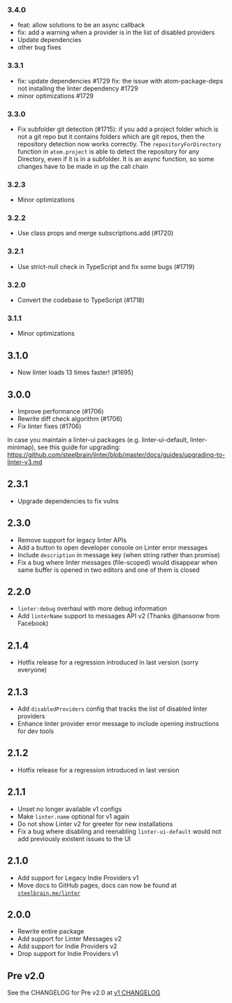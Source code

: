 ### 3.4.0

- feat: allow solutions to be an async callback
- fix: add a warning when a provider is in the list of disabled providers
- Update dependencies
- other bug fixes

### 3.3.1

- fix: update dependencies #1729
  fix: the issue with atom-package-deps not installing the linter dependency #1729
- minor optimizations #1729

### 3.3.0

- Fix subfolder git detection (#1715):
  if you add a project folder which is not a git repo but it contains folders which are git repos, then the repository detection now works correctly. The `repositoryForDirectory` function in `atom.project` is able to detect the repository for any Directory, even if it is in a subfolder.
  It is an async function, so some changes have to be made in up the call chain

### 3.2.3

- Minor optimizations

### 3.2.2

- Use class props and merge subscriptions.add (#1720)

### 3.2.1

- Use strict-null check in TypeScript and fix some bugs (#1719)

### 3.2.0

- Convert the codebase to TypeScript (#1718)

### 3.1.1

- Minor optimizations

## 3.1.0

- Now linter loads 13 times faster! (#1695)

## 3.0.0

- Improve performance (#1706)
- Rewrite diff check algorithm (#1706)
- Fix linter fixes (#1706)

In case you maintain a linter-ui packages (e.g. linter-ui-default, linter-minimap), see this guide for upgrading: https://github.com/steelbrain/linter/blob/master/docs/guides/upgrading-to-linter-v3.md

## 2.3.1

- Upgrade dependencies to fix vulns

## 2.3.0

- Remove support for legacy linter APIs
- Add a button to open developer console on Linter error messages
- Include `description` in message key (when string rather than promise)
- Fix a bug where linter messages (file-scoped) would disappear when same buffer is opened in two editors and one of them is closed

## 2.2.0

- `linter:debug` overhaul with more debug information
- Add `linterName` support to messages API v2 (Thanks @hansonw from Facebook)

## 2.1.4

- Hotfix release for a regression introduced in last version (sorry everyone)

## 2.1.3

- Add `disabledProviders` config that tracks the list of disabled linter providers
- Enhance linter provider error message to include opening instructions for dev tools

## 2.1.2

- Hotfix release for a regression introduced in last version

## 2.1.1

- Unset no longer available v1 configs
- Make `linter.name` optional for v1 again
- Do not show Linter v2 for greeter for new installations
- Fix a bug where disabling and reenabling `linter-ui-default` would not add previously existent issues to the UI

## 2.1.0

- Add support for Legacy Indie Providers v1
- Move docs to GitHub pages, docs can now be found at [`steelbrain.me/linter`](http://steelbrain.me/linter)

## 2.0.0

- Rewrite entire package
- Add support for Linter Messages v2
- Add support for Indie Providers v2
- Drop support for Indie Providers v1

## Pre v2.0

See the CHANGELOG for Pre v2.0 at [v1 CHANGELOG](https://github.com/steelbrain/linter/blob/v1/CHANGELOG.md)

